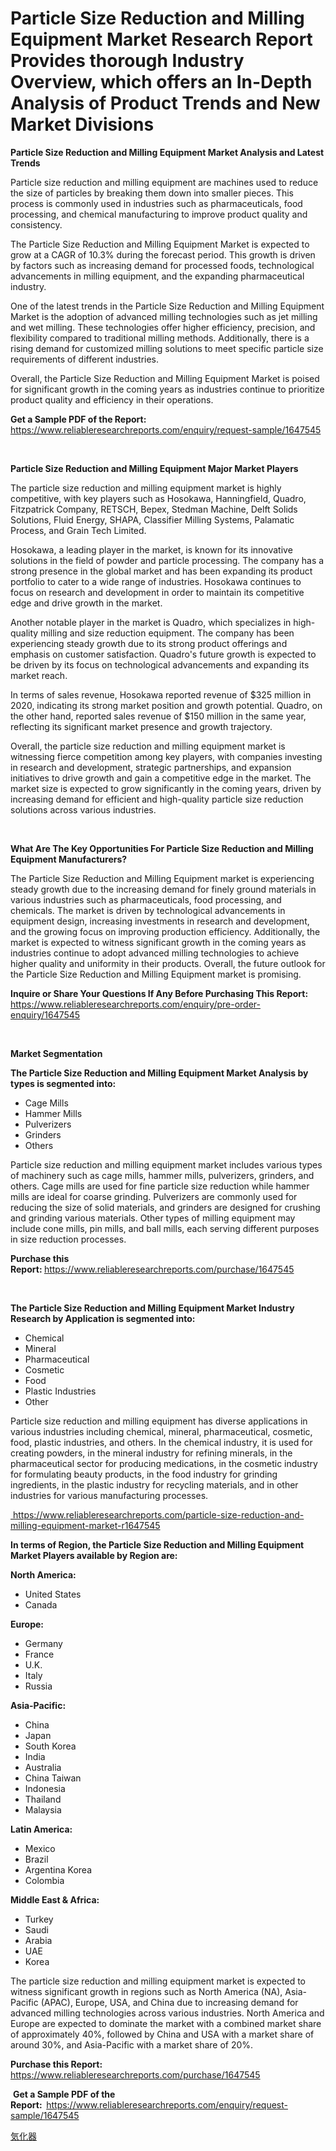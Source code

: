 <p><h1>Particle Size Reduction and Milling Equipment Market Research Report Provides thorough Industry Overview, which offers an In-Depth Analysis of Product Trends and New Market Divisions</h1></p><p><strong>Particle Size Reduction and Milling Equipment Market Analysis and Latest Trends</strong></p>
<p><p>Particle size reduction and milling equipment are machines used to reduce the size of particles by breaking them down into smaller pieces. This process is commonly used in industries such as pharmaceuticals, food processing, and chemical manufacturing to improve product quality and consistency. </p><p>The Particle Size Reduction and Milling Equipment Market is expected to grow at a CAGR of 10.3% during the forecast period. This growth is driven by factors such as increasing demand for processed foods, technological advancements in milling equipment, and the expanding pharmaceutical industry. </p><p>One of the latest trends in the Particle Size Reduction and Milling Equipment Market is the adoption of advanced milling technologies such as jet milling and wet milling. These technologies offer higher efficiency, precision, and flexibility compared to traditional milling methods. Additionally, there is a rising demand for customized milling solutions to meet specific particle size requirements of different industries.</p><p>Overall, the Particle Size Reduction and Milling Equipment Market is poised for significant growth in the coming years as industries continue to prioritize product quality and efficiency in their operations.</p></p>
<p><strong>Get a Sample PDF of the Report:&nbsp;</strong> <a href="https://www.reliableresearchreports.com/enquiry/request-sample/1647545">https://www.reliableresearchreports.com/enquiry/request-sample/1647545</a></p>
<p>&nbsp;</p>
<p><strong>Particle Size Reduction and Milling Equipment Major Market Players</strong></p>
<p><p>The particle size reduction and milling equipment market is highly competitive, with key players such as Hosokawa, Hanningfield, Quadro, Fitzpatrick Company, RETSCH, Bepex, Stedman Machine, Delft Solids Solutions, Fluid Energy, SHAPA, Classifier Milling Systems, Palamatic Process, and Grain Tech Limited. </p><p>Hosokawa, a leading player in the market, is known for its innovative solutions in the field of powder and particle processing. The company has a strong presence in the global market and has been expanding its product portfolio to cater to a wide range of industries. Hosokawa continues to focus on research and development in order to maintain its competitive edge and drive growth in the market.</p><p>Another notable player in the market is Quadro, which specializes in high-quality milling and size reduction equipment. The company has been experiencing steady growth due to its strong product offerings and emphasis on customer satisfaction. Quadro's future growth is expected to be driven by its focus on technological advancements and expanding its market reach.</p><p>In terms of sales revenue, Hosokawa reported revenue of $325 million in 2020, indicating its strong market position and growth potential. Quadro, on the other hand, reported sales revenue of $150 million in the same year, reflecting its significant market presence and growth trajectory.</p><p>Overall, the particle size reduction and milling equipment market is witnessing fierce competition among key players, with companies investing in research and development, strategic partnerships, and expansion initiatives to drive growth and gain a competitive edge in the market. The market size is expected to grow significantly in the coming years, driven by increasing demand for efficient and high-quality particle size reduction solutions across various industries.</p></p>
<p>&nbsp;</p>
<p><strong>What Are The Key Opportunities For Particle Size Reduction and Milling Equipment Manufacturers?</strong></p>
<p><p>The Particle Size Reduction and Milling Equipment market is experiencing steady growth due to the increasing demand for finely ground materials in various industries such as pharmaceuticals, food processing, and chemicals. The market is driven by technological advancements in equipment design, increasing investments in research and development, and the growing focus on improving production efficiency. Additionally, the market is expected to witness significant growth in the coming years as industries continue to adopt advanced milling technologies to achieve higher quality and uniformity in their products. Overall, the future outlook for the Particle Size Reduction and Milling Equipment market is promising.</p></p>
<p><strong>Inquire or Share Your Questions If Any Before Purchasing This Report:</strong> <a href="https://www.reliableresearchreports.com/enquiry/pre-order-enquiry/1647545">https://www.reliableresearchreports.com/enquiry/pre-order-enquiry/1647545</a></p>
<p>&nbsp;</p>
<p><strong>Market Segmentation</strong></p>
<p><strong>The Particle Size Reduction and Milling Equipment Market Analysis by types is segmented into:</strong></p>
<p><ul><li>Cage Mills</li><li>Hammer Mills</li><li>Pulverizers</li><li>Grinders</li><li>Others</li></ul></p>
<p><p>Particle size reduction and milling equipment market includes various types of machinery such as cage mills, hammer mills, pulverizers, grinders, and others. Cage mills are used for fine particle size reduction while hammer mills are ideal for coarse grinding. Pulverizers are commonly used for reducing the size of solid materials, and grinders are designed for crushing and grinding various materials. Other types of milling equipment may include cone mills, pin mills, and ball mills, each serving different purposes in size reduction processes.</p></p>
<p><strong>Purchase this Report:&nbsp;</strong><a href="https://www.reliableresearchreports.com/purchase/1647545">https://www.reliableresearchreports.com/purchase/1647545</a></p>
<p>&nbsp;</p>
<p><strong>The Particle Size Reduction and Milling Equipment Market Industry Research by Application is segmented into:</strong></p>
<p><ul><li>Chemical</li><li>Mineral</li><li>Pharmaceutical</li><li>Cosmetic</li><li>Food</li><li>Plastic Industries</li><li>Other</li></ul></p>
<p><p>Particle size reduction and milling equipment has diverse applications in various industries including chemical, mineral, pharmaceutical, cosmetic, food, plastic industries, and others. In the chemical industry, it is used for creating powders, in the mineral industry for refining minerals, in the pharmaceutical sector for producing medications, in the cosmetic industry for formulating beauty products, in the food industry for grinding ingredients, in the plastic industry for recycling materials, and in other industries for various manufacturing processes.</p></p>
<p><a href="https://www.reliableresearchreports.com/particle-size-reduction-and-milling-equipment-market-r1647545">&nbsp;https://www.reliableresearchreports.com/particle-size-reduction-and-milling-equipment-market-r1647545</a></p>
<p><strong>In terms of Region, the Particle Size Reduction and Milling Equipment Market Players available by Region are:</strong></p>
<p>
    <p> <strong> North America: </strong>
        <ul>
            <li>United States</li>
            <li>Canada</li>
        </ul>
        </p> 
    <p> <strong> Europe: </strong>
        <ul>
            <li>Germany</li>
            <li>France</li>
            <li>U.K.</li>
            <li>Italy</li>
            <li>Russia</li>
        </ul>
        </p> 
    <p> <strong> Asia-Pacific: </strong>
        <ul>
            <li>China</li>
            <li>Japan</li>
            <li>South Korea</li>
            <li>India</li>
            <li>Australia</li>
            <li>China Taiwan</li>
            <li>Indonesia</li>
            <li>Thailand</li>
            <li>Malaysia</li>
        </ul>
        </p> 
    <p> <strong> Latin America: </strong>
        <ul>
            <li>Mexico</li>
            <li>Brazil</li>
            <li>Argentina Korea</li>
            <li>Colombia</li>
        </ul>
        </p> 
    <p> <strong> Middle East & Africa: </strong>
        <ul>
            <li>Turkey</li>
            <li>Saudi</li>
            <li>Arabia</li>
            <li>UAE</li>
            <li>Korea</li>
        </ul>
    </p>
    </p>
<p><p>The particle size reduction and milling equipment market is expected to witness significant growth in regions such as North America (NA), Asia-Pacific (APAC), Europe, USA, and China due to increasing demand for advanced milling technologies across various industries. North America and Europe are expected to dominate the market with a combined market share of approximately 40%, followed by China and USA with a market share of around 30%, and Asia-Pacific with a market share of 20%.</p></p>
<p><strong>Purchase this Report: </strong><a href="https://www.reliableresearchreports.com/purchase/1647545">https://www.reliableresearchreports.com/purchase/1647545</a></p>
<p>&nbsp;<strong>Get a Sample PDF of the Report:&nbsp;&nbsp;</strong><a href="https://www.reliableresearchreports.com/enquiry/request-sample/1647545">https://www.reliableresearchreports.com/enquiry/request-sample/1647545</a></p>
<p><strong></strong></p>
<p><p><a href="https://medium.com/@elishelacruz56456/2024%E5%B9%B4%E3%81%8B%E3%82%892031%E5%B9%B4%E3%81%BE%E3%81%A7%E3%81%AE%E6%9C%9F%E9%96%93%E3%81%AB%E4%BA%88%E6%B8%AC%E3%81%95%E3%82%8C%E3%81%A6%E3%81%84%E3%82%8B%E6%80%A5%E9%80%9F%E3%81%AB%E6%88%90%E9%95%B7%E3%81%99%E3%82%8B15-%E3%81%AEcagr%E3%82%92%E6%8C%81%E3%81%A4%E3%82%B0%E3%83%AD%E3%83%BC%E3%83%90%E3%83%AB%E3%83%99%E3%82%A4%E3%83%91%E3%83%A9%E3%82%A4%E3%82%B6%E3%83%BC%E5%B8%82%E5%A0%B4%E3%81%AE%E7%AF%84%E5%9B%B2%E3%81%AB%E3%81%A4%E3%81%84%E3%81%A6%E3%81%AE%E8%A9%B3%E7%B4%B0%E3%81%AA%E5%88%86%E6%9E%90-b5d0e892df23">気化器</a></p></p>